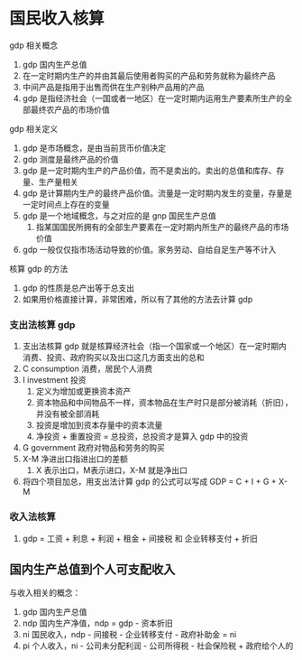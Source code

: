 # 国民收入核算

gdp 相关概念
1. gdp 国内生产总值
2. 在一定时期内生产的并由其最后使用者购买的产品和劳务就称为最终产品
3. 中间产品是指用于出售而供在生产别种产品用的产品
4. gdp 是指经济社会（一国或者一地区）在一定时期内运用生产要素所生产的全部最终农产品的市场价值

gdp 相关定义
1. gdp 是市场概念，是由当前货币价值决定
2. gdp 测度是最终产品的价值
3. gdp 是一定时期内生产的产品价值，而不是卖出的。卖出的总值和库存、存量、生产量相关
4. gdp 是计算期内生产的最终产品价值。流量是一定时期内发生的变量，存量是一定时间点上存在的变量
5. gdp 是一个地域概念，与之对应的是 gnp 国民生产总值
    1. 指某国国民所拥有的全部生产要素在一定时期内所生产的最终产品的市场价值
6. gdp 一般仅仅指市场活动导致的价值。家务劳动、自给自足生产等不计入

核算 gdp 的方法
1. gdp 的性质是总产出等于总支出
2. 如果用价格直接计算，非常困难，所以有了其他的方法去计算 gdp

### 支出法核算 gdp
1. 支出法核算 gdp 就是核算经济社会（指一个国家或一个地区）在一定时期内消费、投资、政府购买以及出口这几方面支出的总和
2. C consumption 消费，居民个人消费
3. I investment 投资
    1. 定义为增加或更换资本资产
    2. 资本物品和中间物品不一样，资本物品在生产时只是部分被消耗（折旧），并没有被全部消耗
    3. 投资是增加到资本存量中的资本流量
    4. 净投资 + 重置投资 = 总投资，总投资才是算入 gdp 中的投资
4. G government 政府对物品和劳务的购买
5. X-M 净进出口指进出口的差额
    1. X 表示出口，M表示进口，X-M 就是净出口
6. 将四个项目加总，用支出法计算 gdp 的公式可以写成 GDP = C + I + G + X-M

### 收入法核算
1. gdp = 工资 + 利息 + 利润 + 租金 + 间接税 和 企业转移支付 + 折旧

## 国内生产总值到个人可支配收入

与收入相关的概念：
1. gdp 国内生产总值
2. ndp 国内生产净值，ndp = gdp - 资本折旧
3. ni 国民收入，ndp - 间接税 - 企业转移支付 - 政府补助金 = ni
4. pi 个人收入，ni - 公司未分配利润 - 公司所得税 - 社会保险税 + 政府给个人的

